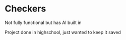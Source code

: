 # Checkers
Not fully functional but has AI built in

Project done in highschool, just wanted to keep it saved
